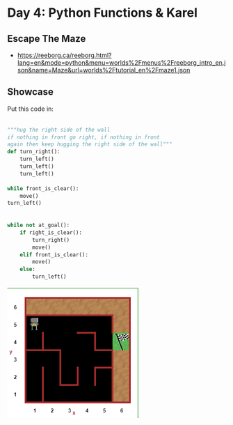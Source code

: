 # Day 4: Python Functions & Karel

## Escape The Maze
- https://reeborg.ca/reeborg.html?lang=en&mode=python&menu=worlds%2Fmenus%2Freeborg_intro_en.json&name=Maze&url=worlds%2Ftutorial_en%2Fmaze1.json
## Showcase

Put this code in:

```python

"""hug the right side of the wall
if nothing in front go right, if nothing in front
again then keep hugging the right side of the wall"""
def turn_right():
    turn_left()
    turn_left()
    turn_left()

while front_is_clear():
    move()
turn_left()
    
    
while not at_goal():
    if right_is_clear():
        turn_right()
        move()
    elif front_is_clear():
        move()
    else:
        turn_left()

```


![maze_algo](maze_algo.gif)
